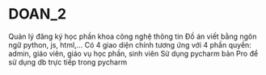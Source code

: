 # DOAN_2
Quản lý đăng ký học phần khoa công nghệ thông tin
Đồ án viết bằng ngôn ngữ python, js, html,...
Có 4 giao diện chính tương ứng với 4 phần quyền: admin, giáo viên, giáo vụ học phần, sinh viên
Sử dụng pycharm bản Pro để sử dụng db trực tiếp trong pycharm
